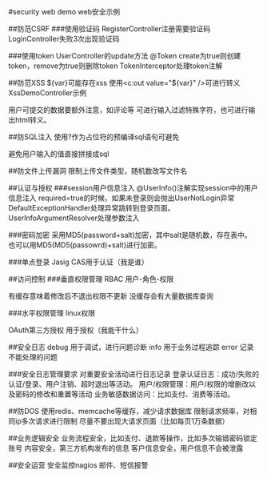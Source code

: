 #security web demo
web安全示例

##防范CSRF
###使用验证码
RegisterController注册需要验证码
LoginController失败3次出现验证码

###使用token
UserController的update方法
@Token create为true则创建token，remove为true则删除token
TokenInterceptor处理token注解

##防范XSS
${var}可能存在xss
使用<c:out value="${var}" />可进行转义
XssDemoController示例

用户可提交的数据要额外注意，如评论等
可进行输入过滤特殊字符，也可进行输出html转义。

##防SQL注入
使用?作为占位符的预编译sql语句可避免

避免用户输入的值直接拼接成sql

##防文件上传漏洞
限制上传文件类型，随机数改写文件名

##认证与授权
###session用户信息注入
@UserInfo()注解实现session中的用户信息注入
required=true的时候，如果未登录则会抛出UserNotLogin异常
DefaultExceptionHandler处理异常跳转到登录页面。
UserInfoArgumentResolver处理参数注入

###密码加密
采用MD5(password+salt)加密，其中salt是随机数，存在表中。
也可以用MD5(MD5(passowrd)+salt)进行加密。

###单点登录
Jasig CAS用于认证（我是谁）

##访问控制
###垂直权限管理
RBAC
用户-角色-权限

有缓存意味着修改后不退出权限不更新
没缓存会有大量数据库查询

###水平权限管理
linux权限

OAuth第三方授权
用于授权（我能干什么）

##安全日志
debug 用于调试，进行问题诊断
info 用于业务过程追踪
error 记录不能处理的问题

###安全日志管理要求
对重要安全活动进行日志记录
登录认证日志：成功/失败的认证/登录、用户注销、超时退出等活动。
用户/权限管理：用户/权限的增删改以及密码的修改和重置等活动
业务敏感数据访问：比如支付、消费等活动。

##防DOS
使用redis、memcache等缓存，减少请求数据库
限制请求频率，对相同ip多次请求进行限制
尽量不要出现大请求页面（比如每页1万条数据）

##业务逻辑安全
业务流程安全，比如支付、退款等操作，比如多次输错密码锁定账号
内容安全，第三方机构发布的信息
客户信息安全，用户信息不会被泄露


##安全运营
安全监控nagios
邮件、短信报警